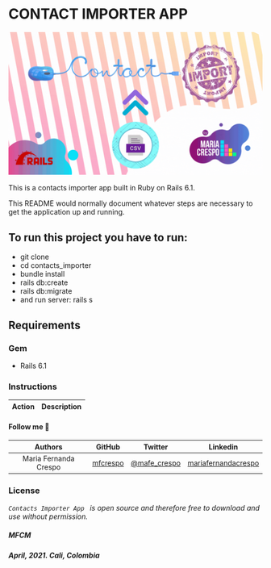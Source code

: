 # CONTACT IMPORTER APP

![](https://github.com/mfcrespo/contacts_importer/blob/main/app/assets/images/contact_importer.gif)

This is a contacts importer app built in Ruby on Rails 6.1.

This README would normally document whatever steps are necessary to get the
application up and running.

## To run this project you have to run:

* git clone <repo>
* cd contacts_importer
* bundle install
* rails db:create
* rails db:migrate
* and run server: rails s

## Requirements

### Gem
* Rails 6.1

### Instructions

| **Action** | **Description** |
|---|---|


#### Follow me 💬

| Authors | GitHub | Twitter | Linkedin |
| :---: | :---: | :---: | :---: |
| Maria Fernanda Crespo | [mfcrespo](https://github.com/mfcrespo) | [@mafe_crespo](https://twitter.com/mafe_crespo) | [mariafernandacrespo](https://www.linkedin.com/in/mariafernandacrespo) |

### License
*`Contacts Importer App ` is open source and therefore free to download and use without permission.*

##### MFCM
##### April, 2021. Cali, Colombia